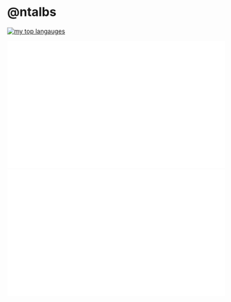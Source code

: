 # @ntalbs

[![my top langauges](https://github-readme-stats.vercel.app/api/top-langs/?username=ntalbs&theme=default&exclude_repo=ntalbs.github.io,blog-hugo,hexo-theme-simplex,hugo-theme-simplex)](https://github.com/ntalbs)

![](https://github.com/ntalbs/github-stats/blob/master/generated/overview.svg)
![](https://github.com/ntalbs/github-stats/blob/master/generated/languages.svg)
